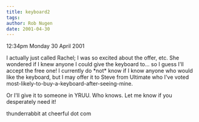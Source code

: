 ```yaml
---
title: keyboard2
tags: 
author: Rob Nugen
date: 2001-04-30
---
```


<p class=date>12:34pm Monday 30 April 2001</p>

<p>I actually just called Rachel; I was so excited
about the offer, etc.  She wondered if I knew anyone I
could give the keyboard to...  so I guess I'll accept
the free one!  I currently do *not* know if I know
anyone who would like the keyboard, but I may offer it
to Steve from Ultimate who I've voted
most-likely-to-buy-a-keyboard-after-seeing-mine.</p>

<p>Or I'll give it to someone in YRUU.  Who knows. 
Let me know if you desperately need it!</p>

<p>thunderrabbit at cheerful dot com</p>
